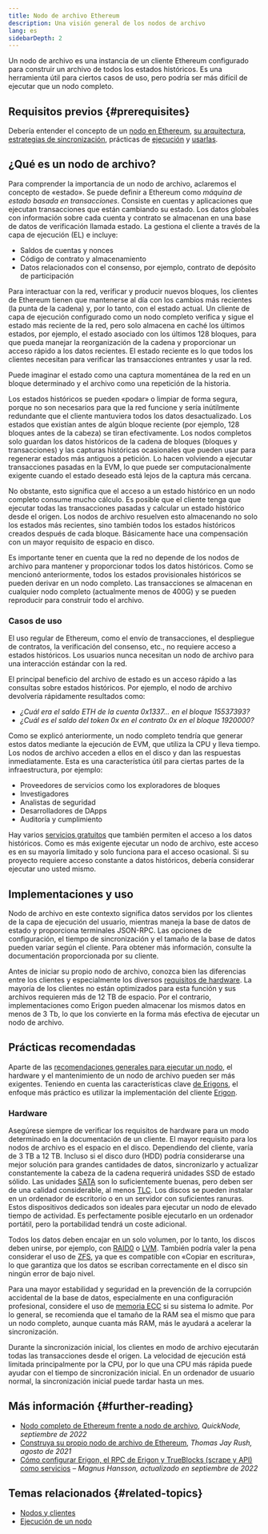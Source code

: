 ```yaml
---
title: Nodo de archivo Ethereum
description: Una visión general de los nodos de archivo
lang: es
sidebarDepth: 2
---
```


Un nodo de archivo es una instancia de un cliente Ethereum configurado para construir un archivo de todos los estados históricos. Es una herramienta útil para ciertos casos de uso, pero podría ser más difícil de ejecutar que un nodo completo.

## Requisitos previos \{#prerequisites}

Debería entender el concepto de un [nodo en Ethereum](/developers/docs/nodes-and-clients/), [su arquitectura](/developers/docs/nodes-and-clients/node-architecture/), [estrategias de sincronización](/developers/docs/nodes-and-clients/#sync-modes), prácticas de [ejecución](/developers/docs/nodes-and-clients/run-a-node/) y [usarlas](/developers/docs/apis/json-rpc/).

## ¿Qué es un nodo de archivo?

Para comprender la importancia de un nodo de archivo, aclaremos el concepto de «estado». Se puede definir a Ethereum como _máquina de estado basada en transacciones_. Consiste en cuentas y aplicaciones que ejecutan transacciones que están cambiando su estado. Los datos globales con información sobre cada cuenta y contrato se almacenan en una base de datos de verificación llamada estado. La gestiona el cliente a través de la capa de ejecución (EL) e incluye:

- Saldos de cuentas y nonces
- Código de contrato y almacenamiento
- Datos relacionados con el consenso, por ejemplo, contrato de depósito de participación

Para interactuar con la red, verificar y producir nuevos bloques, los clientes de Ethereum tienen que mantenerse al día con los cambios más recientes (la punta de la cadena) y, por lo tanto, con el estado actual. Un cliente de capa de ejecución configurado como un nodo completo verifica y sigue el estado más reciente de la red, pero solo almacena en caché los últimos estados, por ejemplo, el estado asociado con los últimos 128 bloques, para que pueda manejar la reorganización de la cadena y proporcionar un acceso rápido a los datos recientes. El estado reciente es lo que todos los clientes necesitan para verificar las transacciones entrantes y usar la red.

Puede imaginar el estado como una captura momentánea de la red en un bloque determinado y el archivo como una repetición de la historia.

Los estados históricos se pueden «podar» o limpiar de forma segura, porque no son necesarios para que la red funcione y sería inútilmente redundante que el cliente mantuviera todos los datos desactualizado. Los estados que existían antes de algún bloque reciente (por ejemplo, 128 bloques antes de la cabeza) se tiran efectivamente. Los nodos completos solo guardan los datos históricos de la cadena de bloques (bloques y transacciones) y las capturas históricas ocasionales que pueden usar para regenerar estados más antiguos a petición. Lo hacen volviendo a ejecutar transacciones pasadas en la EVM, lo que puede ser computacionalmente exigente cuando el estado deseado está lejos de la captura más cercana.

No obstante, esto significa que el acceso a un estado histórico en un nodo completo consume mucho cálculo. Es posible que el cliente tenga que ejecutar todas las transacciones pasadas y calcular un estado histórico desde el origen. Los nodos de archivo resuelven esto almacenando no solo los estados más recientes, sino también todos los estados históricos creados después de cada bloque. Básicamente hace una compensación con un mayor requisito de espacio en disco.

Es importante tener en cuenta que la red no depende de los nodos de archivo para mantener y proporcionar todos los datos históricos. Como se mencionó anteriormente, todos los estados provisionales históricos se pueden derivar en un nodo completo. Las transacciones se almacenan en cualquier nodo completo (actualmente menos de 400G) y se pueden reproducir para construir todo el archivo.

### Casos de uso

El uso regular de Ethereum, como el envío de transacciones, el despliegue de contratos, la verificación del consenso, etc., no requiere acceso a estados históricos. Los usuarios nunca necesitan un nodo de archivo para una interacción estándar con la red.

El principal beneficio del archivo de estado es un acceso rápido a las consultas sobre estados históricos. Por ejemplo, el nodo de archivo devolvería rápidamente resultados como:

- _¿Cuál era el saldo ETH de la cuenta 0x1337... en el bloque 15537393?_
- _¿Cuál es el saldo del token 0x en el contrato 0x en el bloque 1920000?_

Como se explicó anteriormente, un nodo completo tendría que generar estos datos mediante la ejecución de EVM, que utiliza la CPU y lleva tiempo. Los nodos de archivo acceden a ellos en el disco y dan las respuestas inmediatamente. Esta es una característica útil para ciertas partes de la infraestructura, por ejemplo:

- Proveedores de servicios como los exploradores de bloques
- Investigadores
- Analistas de seguridad
- Desarrolladores de DApps
- Auditoría y cumplimiento

Hay varios [servicios gratuitos](/developers/docs/nodes-and-clients/nodes-as-a-service/) que también permiten el acceso a los datos históricos. Como es más exigente ejecutar un nodo de archivo, este acceso es en su mayoría limitado y solo funciona para el acceso ocasional. Si su proyecto requiere acceso constante a datos históricos, debería considerar ejecutar uno usted mismo.

## Implementaciones y uso

Nodo de archivo en este contexto significa datos servidos por los clientes de la capa de ejecución del usuario, mientras maneja la base de datos de estado y proporciona terminales JSON-RPC. Las opciones de configuración, el tiempo de sincronización y el tamaño de la base de datos pueden variar según el cliente. Para obtener más información, consulte la documentación proporcionada por su cliente.

Antes de iniciar su propio nodo de archivo, conozca bien las diferencias entre los clientes y especialmente los diversos [requisitos de hardware](/developers/docs/nodes-and-clients/run-a-node/#requirements). La mayoría de los clientes no están optimizados para esta función y sus archivos requieren más de 12 TB de espacio. Por el contrario, implementaciones como Erigon pueden almacenar los mismos datos en menos de 3 Tb, lo que los convierte en la forma más efectiva de ejecutar un nodo de archivo.

## Prácticas recomendadas

Aparte de las [recomendaciones generales para ejecutar un nodo](/developers/docs/nodes-and-clients/run-a-node/), el hardware y el mantenimiento de un nodo de archivo pueden ser más exigentes. Teniendo en cuenta las características clave [de Erigons](https://github.com/ledgerwatch/erigon#key-features), el enfoque más práctico es utilizar la implementación del cliente [Erigon](/developers/docs/nodes-and-clients/#erigon).

### Hardware

Asegúrese siempre de verificar los requisitos de hardware para un modo determinado en la documentación de un cliente. El mayor requisito para los nodos de archivo es el espacio en el disco. Dependiendo del cliente, varía de 3 TB a 12 TB. Incluso si el disco duro (HDD) podría considerarse una mejor solución para grandes cantidades de datos, sincronizarlo y actualizar constantemente la cabeza de la cadena requerirá unidades SSD de estado sólido. Las unidades [SATA](https://www.cleverfiles.com/help/sata-hard-drive.html) son lo suficientemente buenas, pero deben ser de una calidad considerable, al menos [TLC](https://blog.synology.com/tlc-vs-qlc-ssds-what-are-the-differences). Los discos se pueden instalar en un ordenador de escritorio o en un servidor con suficientes ranuras. Estos dispositivos dedicados son ideales para ejecutar un nodo de elevado tiempo de actividad. Es perfectamente posible ejecutarlo en un ordenador portátil, pero la portabilidad tendrá un coste adicional.

Todos los datos deben encajar en un solo volumen, por lo tanto, los discos deben unirse, por ejemplo, con [RAID0](https://en.wikipedia.org/wiki/Standard_RAID_levels#RAID_0) o [LVM](https://web.mit.edu/rhel-doc/5/RHEL-5-manual/Deployment_Guide-en-US/ch-lvm.html). También podría valer la pena considerar el uso de [ZFS](https://en.wikipedia.org/wiki/ZFS), ya que es compatible con «Copiar en escritura», lo que garantiza que los datos se escriban correctamente en el disco sin ningún error de bajo nivel.

Para una mayor estabilidad y seguridad en la prevención de la corrupción accidental de la base de datos, especialmente en una configuración profesional, considere el uso de [memoria ECC](https://en.wikipedia.org/wiki/ECC_memory) si su sistema lo admite. Por lo general, se recomienda que el tamaño de la RAM sea el mismo que para un nodo completo, aunque cuanta más RAM, más le ayudará a acelerar la sincronización.

Durante la sincronización inicial, los clientes en modo de archivo ejecutarán todas las transacciones desde el origen. La velocidad de ejecución está limitada principalmente por la CPU, por lo que una CPU más rápida puede ayudar con el tiempo de sincronización inicial. En un ordenador de usuario normal, la sincronización inicial puede tardar hasta un mes.

## Más información \{#further-reading}

- [Nodo completo de Ethereum frente a nodo de archivo](https://www.quicknode.com/guides/infrastructure/ethereum-full-node-vs-archive-node), _QuickNode, septiembre de 2022_
- [Construya su propio nodo de archivo de Ethereum](https://tjayrush.medium.com/building-your-own-ethereum-archive-node-72c014affc09), _Thomas Jay Rush, agosto de 2021_
- [Cómo configurar Erigon, el RPC de Erigon y TrueBlocks (scrape y API) como servicios](https://magnushansson.xyz/blog_posts/crypto_defi/2022-01-10-Erigon-Trueblocks) _– Magnus Hansson, actualizado en septiembre de 2022_

## Temas relacionados \{#related-topics}

- [ Nodos y clientes](/developers/docs/nodes-and-clients/)
- [Ejecución de un nodo](/developers/docs/nodes-and-clients/run-a-node/)
